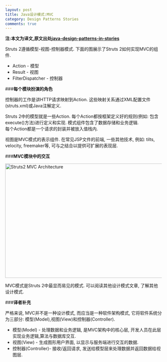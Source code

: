 ```yaml
---
layout: post
title: Java设计模式:MVC
category: Design Patterns Stories
comments: true
---
```


**注:本文为译文,原文出处[java-design-patterns-in-stories](http://www.programcreek.com/java-design-patterns-in-stories/)**

Struts 2遵循模型-视图-控制器模式. 下面的图展示了Struts 2如何实现MVC的组件.

- Action - 模型
- Result - 视图
- FilterDispatcher - 控制器



###**每个模块扮演的角色**

控制器的工作是讲HTTP请求映射到Action. 这些映射关系通过XML配置文件(struts.xml)或Java注解定义.<br/>

Struts 2中的模型就是一些Action. 每个Action都按框架定义好的规则(例如: 包含execute()方法)进行定义和实现. 模式组件包含了数据存储和业务逻辑.<br/>每个Action都是一个请求的封装并被放入值栈内.

视图是MVC模式的表示组件. 在常见JSP文件的前端, 一些其他技术, 例如: tilts, velocity, freemaker等, 可与之结合以提供可扩展的表现层.

###**MVC模块中的交互**

<img width="600" height="367" class="alignleft size-large wp-image-4064" title="Struts2MVC" alt="Struts2 MVC Architecture" src="http://www.programcreek.com/wp-content/uploads/2011/08/Struts2MVC-600x367.jpg">

MVC模式是Struts 2中最显而易见的模式. 可以阅读其他设计模式文章, 了解其他设计模式.

###**译者补充**

严格来说, MVC并不是一种设计模式, 而应当是一种软件架构模式, 它将软件系统分为三部分: 模型(Model),视图(View)和控制器(Controller).

- 模型(Model) - 处理数据和业务逻辑, 是MVC架构中的核心层, 开发人员在此层实现业务逻辑,算法与数据库交互.
- 视图(View) - 生成图形用户界面, 以显示与服务端进行交互的数据.
- 控制器(Controller)- 接收/返回请求, 发送给模型层来处理数据并返回数据给视图层.